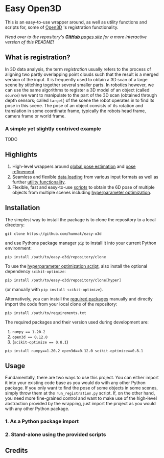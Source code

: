 # Easy Open3D
This is an easy-to-use wrapper around, as well as utility functions and scripts for, some of
[Open3D](http://www.open3d.org) 's registration functionality.

_Head over to the repository's [**GitHub** pages site](https://hummat.github.io/easy-o3d) for a more interactive
version of this README!_

## What is registration?
In 3D data analysis, the term _registration_ usually refers to the process of aligning two partly overlapping point
clouds such that the result is a merged version of the input. It is frequently used to obtain a 3D scan of a large scene
by stitching together several smaller parts.
In robotics however, we can use the same algorithms to register a 3D model of an object (called `source`) we want to
manipulate to the part of the 3D scan (obtained through depth sensors; called `target`) of the scene the robot operates
in to find its pose in this scene. The pose of an object consists of its rotation and translation in some coordinate
frame, typically the robots head frame, camera frame or world frame.

### A simple yet slightly contrived example
TODO

## Highlights
1. High-level wrappers around
   [global pose estimation](https://github.com/hummat/easy-o3d/blob/22f760c46450b1e6e4a595ae9d79aa6846c0cda6/easy_o3d/registration.py#L208) and
   [pose refinement](https://github.com/hummat/easy-o3d/blob/22f760c46450b1e6e4a595ae9d79aa6846c0cda6/easy_o3d/registration.py#L65).
2. Seamless and flexible
   [data loading](https://github.com/hummat/easy-o3d/blob/22f760c46450b1e6e4a595ae9d79aa6846c0cda6/easy_o3d/utils.py#L92)
   from various input formats as well as further
   [utility functionality](https://github.com/hummat/easy-o3d/blob/master/easy_o3d/utils.py).
3. Flexible, fast and easy-to-use [scripts](https://github.com/hummat/easy-o3d/tree/master/scripts) to obtain the 6D
   pose of multiple objects from multiple scenes including
   [hyperparameter optimization](https://github.com/hummat/easy-o3d/blob/master/scripts/hyperopt.py).

## Installation
The simplest way to install the package is to clone the repository to a local directory:
```commandline
git clone https://github.com/hummat/easy-o3d
```
and use Pythons package manager `pip` to install it into your current Python environment:
```commandline
pip install /path/to/easy-o3d/repository/clone
```
To use the [hyperparameter optimization script](https://github.com/hummat/easy-o3d/blob/master/scripts/hyperopt.py),
also install the optional dependency `scikit-optimize`:
```commandline
pip install /path/to/easy-o3d/repository/clone[hyper]
```
(or manually with `pip install scikit-optimize`).

Alternatively, you can install the [required packages](https://github.com/hummat/easy-o3d/blob/master/requirements.txt)
manually and directly import the code from your local clone of the repository:
```commandline
pip install /path/to/requirements.txt
```
The required packages and their version used during development are:
1. `numpy == 1.20.2`
2. `open3d == 0.12.0`
3. (`scikit-optimize == 0.8.1`)
```commandline
pip install numpy==1.20.2 open3d==0.12.0 scikit-optimize==0.8.1
```

## Usage
Fundamentally, there are two ways to use this project. You can either import it into your existing code base as you
would do with any other Python package. If you only want to find the pose of some objects in some scenes, simply throw
them at the `run_registration.py` script. If, on the other hand, you need more fine-grained control and want to make
use of the high-level abstraction provided by the wrapping, just import the project as you would with any other Python
package.

### 1. As a Python package import
### 2. Stand-alone using the provided scripts
## Credits